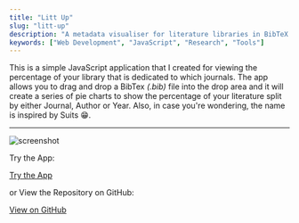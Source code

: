 ```yaml
---
title: "Litt Up"
slug: "litt-up"
description: "A metadata visualiser for literature libraries in BibTeX format"
keywords: ["Web Development", "JavaScript", "Research", "Tools"]
---
```


This is a simple JavaScript application that I created for viewing the percentage of your library that is dedicated to which journals. The app allows you to drag and drop a BibTex _(.bib)_ file into the drop area and it will create a series of pie charts to show the percentage of your literature split by either Journal, Author or Year. Also, in case you're wondering, the name is inspired by Suits 😁.

---

![screenshot](/next-portfolio/project-images/litt-up/feature.png)

Try the App:

<a className="btn btn-dark" href="https://gcoulby.github.io/LittUp/"  target="_blank" rel="noopener noreferrer"><i className="fa fa-globe"></i> Try the App</a>

or View the Repository on GitHub:

<a className="btn btn-dark" href="https://github.com/gcoulby/LittUp"  target="_blank" rel="noopener noreferrer"><i className="fa fa-github"></i> View on GitHub</a>

